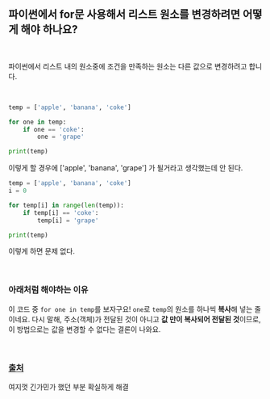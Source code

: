 ## 파이썬에서 for문 사용해서 리스트 원소를 변경하려면 어떻게 해야 하나요?

​    

파이썬에서 리스트 내의 원소중에 조건을 만족하는 원소는 다른 값으로 변경하려고 합니다.

​     

```python
temp = ['apple', 'banana', 'coke']

for one in temp:
    if one == 'coke':
        one = 'grape'

print(temp)
```

이렇게 할 경우에 ['apple', 'banana', 'grape'] 가 될거라고 생각했는데 안 된다.

```python
temp = ['apple', 'banana', 'coke']
i = 0

for temp[i] in range(len(temp)):
    if temp[i] == 'coke':
        temp[i] = 'grape'

print(temp)
```

이렇게 하면 문제 없다.

​     

### 아래처럼 해야하는 이유

이 코드 중 `for one in temp`를 보자구요! `one`로 `temp`의 원소를 하나씩 **복사**해 넣는 줄이네요. 다시 말해, 주소(객체)가 전달된 것이 아니고 **값 만이 복사되어 전달된 것**이므로, 이 방법으로는 값을 변경할 수 없다는 결론이 나와요.

​     

### [출처](https://hashcode.co.kr/questions/8870/%ED%8C%8C%EC%9D%B4%EC%8D%AC%EC%97%90%EC%84%9C-for%EB%AC%B8-%EC%82%AC%EC%9A%A9%ED%95%B4%EC%84%9C-%EB%A6%AC%EC%8A%A4%ED%8A%B8-%EC%9B%90%EC%86%8C%EB%A5%BC-%EB%B3%80%EA%B2%BD%ED%95%98%EB%A0%A4%EB%A9%B4-%EC%96%B4%EB%96%BB%EA%B2%8C-%ED%95%B4%EC%95%BC-%ED%95%98%EB%82%98%EC%9A%94)

여지껏 긴가민가 했던 부분 확실하게 해결